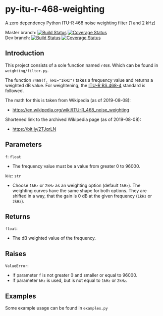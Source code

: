 # py-itu-r-468-weighting

A zero dependency Python ITU-R 468 noise weighting filter (1 and 2 kHz)

Master branch: [![Build Status](https://travis-ci.com/cinelexi/py-itu-r-468-weighting.svg?branch=master)](https://travis-ci.com/cinelexi/py-itu-r-468-weighting?branch=master) [![Coverage Status](https://coveralls.io/repos/github/cinelexi/py-itu-r-468-weighting/badge.svg?branch=master)](https://coveralls.io/github/cinelexi/py-itu-r-468-weighting?branch=master) \
Dev branch: [![Build Status](https://travis-ci.com/cinelexi/py-itu-r-468-weighting.svg?branch=dev)](https://travis-ci.com/cinelexi/py-itu-r-468-weighting?branch=dev) [![Coverage Status](https://coveralls.io/repos/github/cinelexi/py-itu-r-468-weighting/badge.svg?branch=dev)](https://coveralls.io/github/cinelexi/py-itu-r-468-weighting?branch=dev)

## Introduction

This project consists of a sole function named `r468`. Which can be found in `weighting/filter.py`.

The function `r468(f, kHz="1kHz")` takes a frequency value and returns a weighted dB value. For weightening, the [ITU-R BS.468-4](https://www.itu.int/rec/R-REC-BS.468-4-198607-I/en) standard is followed.

The math for this is taken from Wikipedia (as of 2019-08-08):

- https://en.wikipedia.org/wiki/ITU-R_468_noise_weighting

Shortened link to the archived Wikipedia page (as of 2019-08-08):

- https://bit.ly/2TJqrLN

## Parameters

`f`: `float`

- The frequency value must be a value from greater 0 to 96000.

`kHz`: `str`

- Choose `1kHz` or `2kHz` as an weighting option (default `1kHz`). The weighting curves have the same shape for both options. They are shifted in a way, that the gain is 0 dB at the given frequency (`1kHz` or `2kHz`).

## Returns

`float`:

- The dB weighted value of the frequency.

## Raises

`ValueError`:

- If parameter `f` is not greater 0 and smaller or equal to 96000.
- If parameter `kHz` is used, but is not equal to `1kHz` or `2kHz`.

## Examples

Some example usage can be found in `examples.py`
